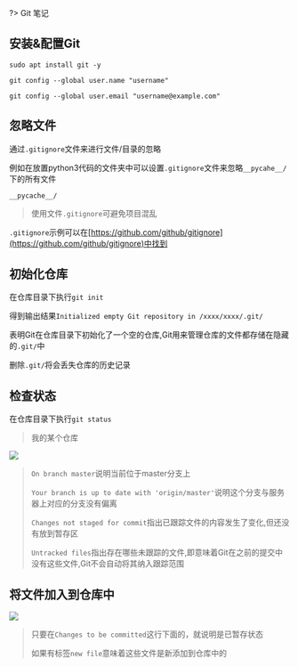 ?> Git 笔记

## 安装&配置Git

`sudo apt install git -y`

`git config --global user.name "username"`

`git config --global user.email "username@example.com"`

## 忽略文件

通过`.gitignore`文件来进行文件/目录的忽略

例如在放置python3代码的文件夹中可以设置`.gitignore`文件来忽略`__pycahe__/`下的所有文件

```.gitignore
__pycache__/
```

>使用文件`.gitignore`可避免项目混乱

`.gitignore`示例可以在[https://github.com/github/gitignore](https://github.com/github/gitignore)中找到

## 初始化仓库

在仓库目录下执行`git init`

得到输出结果`Initialized empty Git repository in /xxxx/xxxx/.git/`

表明Git在仓库目录下初始化了一个空的仓库,Git用来管理仓库的文件都存储在隐藏的`.git/`中

删除`.git/`将会丢失仓库的历史记录

## 检查状态

在仓库目录下执行`git status`

>我的某个仓库

![](https://cdn.jsdelivr.net/gh/AMDyesIntelno/blog_img@master/Notes/develop/git/git_status.png)

>`On branch master`说明当前位于master分支上
>
>`Your branch is up to date with 'origin/master'`说明这个分支与服务器上对应的分支没有偏离
>
>`Changes not staged for commit`指出已跟踪文件的内容发生了变化,但还没有放到暂存区
>
>`Untracked files`指出存在哪些未跟踪的文件,即意味着Git在之前的提交中没有这些文件,Git不会自动将其纳入跟踪范围

## 将文件加入到仓库中

![](https://cdn.jsdelivr.net/gh/AMDyesIntelno/blog_img@master/Notes/develop/git/git_add.png)

>只要在`Changes to be committed`这行下面的，就说明是已暂存状态
>
>如果有标签`new file`意味着这些文件是新添加到仓库中的